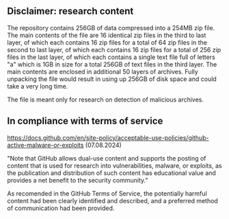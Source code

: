 ## Disclaimer: research content

The repository contains 256GB of data compressed into a 254MB zip file. The main contents of the file are 16 identical zip files in the third to last layer, of which each contains 16 zip files for a total of 64 zip files in the second to last layer, of which each contains 16 zip files for a total of 256 zip files in the last layer, of which each contains a single text file full of letters "a" which is 1GB in size for a total 256GB of text files in the third layer. The main contents are enclosed in additional 50 layers of archives. Fully unpacking the file would result in using up 256GB of disk space and could take a very long time.

The file is meant only for research on detection of malicious archives.

## In compliance with terms of service

https://docs.github.com/en/site-policy/acceptable-use-policies/github-active-malware-or-exploits (07.08.2024)

"Note that GitHub allows dual-use content and supports the posting of content that is used for research into vulnerabilities, malware, or exploits, as the publication and distribution of such content has educational value and provides a net benefit to the security community."

As recomended in the GitHub Terms of Service, the potentially harmful content had been clearly identified and described, and a preferred method of communication had been provided.